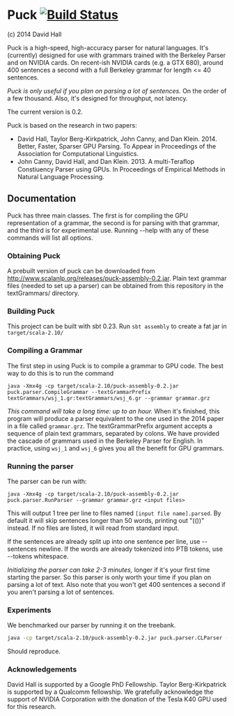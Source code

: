 # Puck [![Build Status](https://travis-ci.org/dlwh/puck.png?branch=master)](https://travis-ci.org/dlwh/puck)

(c) 2014 David Hall

Puck is a high-speed, high-accuracy parser for natural languages.
It's (currently) designed for use with grammars trained with the
Berkeley Parser and on NVIDIA cards.  On recent-ish NVIDIA cards
(e.g. a GTX 680), around 400 sentences a second with a full Berkeley
grammar for length <= 40 sentences. 

*Puck is only useful if you plan on parsing a lot of sentences.* On the order of a few thousand. Also, it's designed
for throughput, not latency.

The current version is 0.2.

Puck is based on the research in two papers:

* David Hall, Taylor Berg-Kirkpatrick, John Canny, and Dan Klein. 2014. Better, Faster, Sparser GPU Parsing. To Appear in Proceedings of the Association for Computational Linguistics.
* John Canny, David Hall, and Dan Klein. 2013. A multi-Teraﬂop Constiuency Parser using GPUs. In
Proceedings of Empirical Methods in Natural Language Processing.


## Documentation

Puck has three main classes. The first is for compiling the GPU representation of a grammar, the second is for parsing with that grammar, and the third is for
experimental use. Running --help with any of these commands will list all options.


### Obtaining Puck

A prebuilt version of puck can be downloaded from <http://www.scalanlp.org/releases/puck-assembly-0.2.jar>. Plain text grammar files (needed to set up a parser) can be obtained from
this repository in the textGrammars/ directory.

### Building Puck

This project can be built with sbt 0.23.  Run `sbt assembly` to create a fat jar in `target/scala-2.10/`

### Compiling a Grammar

The first step in using Puck is to compile a grammar to GPU code. The best way to do this is to run the command

```
java -Xmx4g -cp target/scala-2.10/puck-assembly-0.2.jar puck.parser.CompileGrammar --textGrammarPrefix textGrammars/wsj_1.gr:textGrammars/wsj_6.gr --grammar grammar.grz
```

*This command will take a long time: up to an hour.* When it's finished, this program will produce a parser equivalent to the one used in the 2014 paper in a file called `grammar.grz`. The textGrammarPrefix argument accepts
a sequence of plain text grammars, separated by colons. We have provided the cascade of grammars used in the Berkeley Parser for English. In 
practice, using `wsj_1` and `wsj_6` gives you all the benefit for GPU grammars.

### Running the parser

The parser can be run with:

```
java -Xmx4g -cp target/scala-2.10/puck-assembly-0.2.jar puck.parser.RunParser --grammar grammar.grz <input files>
```

This will output 1 tree per line to files named `[input file name].parsed`.
By default it will skip sentences longer than 50 words, printing out "(())" instead.
If no files are listed, it will read from standard input.

If the sentences are already split up into one sentence per line,
use --sentences newline. If the words are already tokenized into
PTB tokens, use --tokens whitespace.

*Initializing the parser can take 2-3 minutes,* longer if it's your first time starting the parser.
So this parser is only worth your time if you plan on parsing a lot of text. Also
note that you won't get 400 sentences a second if you aren't parsing
a lot of sentences.


### Experiments

We benchmarked our parser by running it on the treebank.

```bash
java -cp target/scala-2.10/puck-assembly-0.2.jar puck.parser.CLParser --maxParseLength 40 --treebank.path /path/to/treebank/wsj --maxLength 40 --numToParse 20000  --reproject false --viterbi true  --cache false --textGrammarPrefix textGrammars/wsj_1.gr:textGrammars/wsj_6.gr --mem 4g --device 680"
```

Should reproduce.


### Acknowledgements

David Hall is supported by a Google PhD Fellowship. Taylor
Berg-Kirkpatrick is supported by a Qualcomm fellowship.  We gratefully
acknowledge the support of NVIDIA Corporation with the donation of
the Tesla K40 GPU used for this research.

